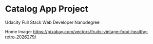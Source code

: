 # Catalog App Project

Udacity Full Stack Web Developer Nanodegree



Home Image:
https://pixabay.com/vectors/fruits-vintage-food-healthy-retro-2026279/
